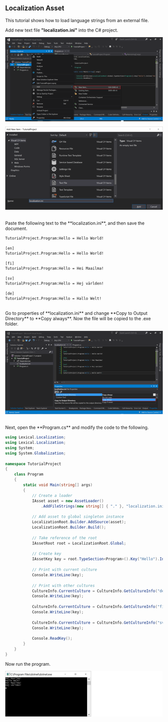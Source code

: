 ﻿## Localization Asset
This tutorial shows how to load language strings from an external file.
<br/>

Add new text file **"localization.ini"** into the C# project.

![Add new](img6.png)

![new .ini](img10.png)

<br/>
Paste the following text to the **localization.ini**, and then save the document.

```
TutorialProject.Program:Hello = Hello World!

[en]
TutorialProject.Program:Hello = Hello World!

[fi]
TutorialProject.Program:Hello = Hei Maailma!

[sv]
TutorialProject.Program:Hello = Hej världen!

[de]
TutorialProject.Program:Hello = Hallo Welt!
```

<br/>
Go to properties of **localization.ini** and change **Copy to Output Directory** to **Copy always**. Now the file will be copied to the .exe folder.

![Copy always](img11.png)

<br/>
Next, open the **Program.cs** and modify the code to the following.

```C#
using Lexical.Localization;
using Lexical.Localization;
using System;
using System.Globalization;

namespace TutorialProject
{
    class Program
    {
        static void Main(string[] args)
        {
            // Create a loader
            IAsset asset = new AssetLoader()
                .AddFileStrings(new string[] { "." }, "localization.ini");

            // Add asset to global singleton instance
            LocalizationRoot.Builder.AddSource(asset);
            LocalizationRoot.Builder.Build();

            // Take reference of the root
            IAssetRoot root = LocalizationRoot.Global;

            // Create key
            IAssetKey key = root.TypeSection<Program>().Key("Hello").Inline("Hello World!");

            // Print with current culture
            Console.WriteLine(key);

            // Print with other cultures
            CultureInfo.CurrentCulture = CultureInfo.GetCultureInfo("de");
            Console.WriteLine(key);

            CultureInfo.CurrentCulture = CultureInfo.GetCultureInfo("fi");
            Console.WriteLine(key);

            CultureInfo.CurrentCulture = CultureInfo.GetCultureInfo("sv");
            Console.WriteLine(key);

            Console.ReadKey();
        }
    }
}
```

Now run the program.

![Hallo Welt](img12.png)
